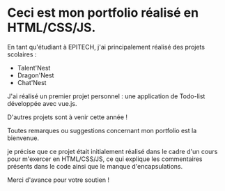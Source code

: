 # Ceci est mon portfolio réalisé en HTML/CSS/JS.

En tant qu'étudiant à EPITECH, j'ai principalement réalisé des projets scolaires :
- Talent'Nest
- Dragon'Nest
- Chat'Nest

J'ai réalisé un premier projet personnel : une application de Todo-list développée avec vue.js.

D'autres projets sont à venir cette année !

Toutes remarques ou suggestions concernant mon portfolio est la bienvenue.

je précise que ce projet était initialement réalisé dans le cadre d'un cours pour m'exercer en HTML/CSS/JS, ce qui explique les commentaires présents dans le code ainsi que le manque d'encapsulations. 

Merci d'avance pour votre soutien !

